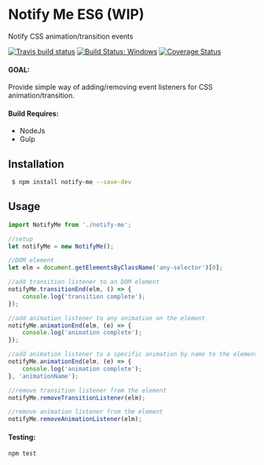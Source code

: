 # Notify Me ES6 (WIP)

Notify CSS animation/transition events

[![Travis build status](https://travis-ci.org/iondrimba/notify-me.svg?branch=master)](https://travis-ci.org/iondrimba/notify-me) [![Build Status: Windows](https://ci.appveyor.com/api/projects/status/32r7s2skrgm9ubva/branch/master?svg=true)](https://ci.appveyor.com/project/iondrimba/notify-me/branch/master) [![Coverage Status](https://coveralls.io/repos/github/iondrimba/notify-me/badge.svg?branch=master)](https://coveralls.io/github/iondrimba/notify-me?branch=master)

#### GOAL:
Provide simple way of adding/removing event listeners for CSS animation/transition.

#### Build Requires:

* NodeJs
* Gulp

## Installation

```sh
 $ npm install notify-me --save-dev
```

## Usage
```js
import NotifyMe from './notify-me';

//setup
let notifyMe = new NotifyMe();

//DOM element
let elm = document.getElementsByClassName('any-selector')[0];

//add transition listener to an DOM element
notifyMe.transitionEnd(elm, () => {
	console.log('transition complete');
});

//add animation listener to any animation on the element
notifyMe.animationEnd(elm, (e) => {
    console.log('animation complete');
});

//add animation listener to a specific animation by name to the element
notifyMe.animationEnd(elm, (e) => {
    console.log('animation complete');
}, 'animationName');

//remove transition listener from the element
notifyMe.removeTransitionListener(elm);

//remove animation listener from the element
notifyMe.removeAnimationListener(elm);

```

#### Testing:
```
npm test
```

[Live demo]:<http://iondrimba.github.io/notify-me/>
